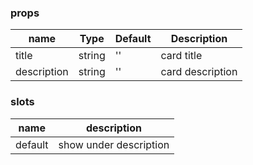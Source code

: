 ### props
| name | Type | Default | Description |
| ------------ | ------------ | ------------ | ------------ |
| title | string | '' | card title |
| description | string | '' | card description |

### slots
| name | description 
| ------------ | ------------ |
| default | show under description |

